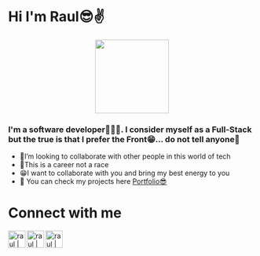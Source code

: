 # Hi I'm Raul😎✌️

<p align="center" > <img height="150px" src="https://res.cloudinary.com/dx33ki9ul/image/upload/v1645036554/Raul_logo2_bohi7q.png"/> </p>

### I'm a software developer👨‍💻😎. I consider myself as a Full-Stack but the true is that I prefer the Front😁... do not tell anyone🤫



- 👯I’m looking to collaborate with other people in this world of tech
- 🌱This is a career not a race
- 😁I want to collaborate with you and bring my best energy to you
-  🔭 You can check my projects here [Portfolio😎](https://raul-moyaweb.vercel.app/)


# Connect with me
[<img align="left" alt="raul | Website" width="35px" src="https://res.cloudinary.com/dx33ki9ul/image/upload/v1645036554/Raul_logo2_bohi7q.png" />][website]
[<img align="left" alt="raul | LinkedIn" width="35px" src="https://img.icons8.com/color/48/000000/linkedin.png" />][linkedin]
[<img align="left" alt="raul | LinkedIn" width="35px" src="https://img.icons8.com/color/48/000000/instagram-new--v1.png" />][Instagram]





[website]: https://raul-moyaweb.vercel.app/
[instagram]: https://www.instagram.com/raulalejandro_visual/?hl=es
[linkedin]: linkedin.com/in/raul-moya-9771a7203


<!---- 🔭 I’m currently working on ...
 🌱 I’m currently learning ...
- 👯 I’m looking to collaborate on ...
- 🤔 I’m looking for help with ...
- 💬 Ask me about ...
- 📫 How to reach me: ...
- 😄 Pronouns: ...
- ⚡ Fun fact: ...
-->
